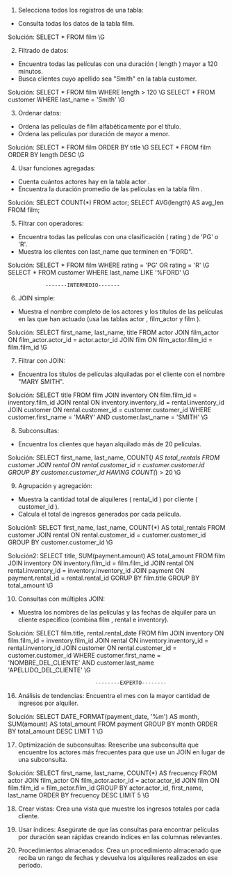 1. Selecciona todos los registros de una tabla:
* Consulta todas los datos de la tabla film.

Solución: SELECT * FROM film \G

2. Filtrado de datos:
* Encuentra todas las películas con una duración ( length ) mayor a 120 minutos.
* Busca clientes cuyo apellido sea "Smith" en la tabla customer.

Solución:   SELECT * FROM film WHERE length > 120 \G
            SELECT * FROM customer WHERE last_name = 'Smith' \G

3. Ordenar datos:
* Ordena las películas de film alfabéticamente por el título.
* Ordena las películas por duración de mayor a menor.

Solución:   SELECT * FROM film ORDER BY title \G
            SELECT * FROM film ORDER BY length DESC \G

4. Usar funciones agregadas:
* Cuenta cuántos actores hay en la tabla actor .
* Encuentra la duración promedio de las películas en la tabla film .

Solución:   SELECT COUNT(*) FROM actor;
            SELECT AVG(length) AS avg_len FROM film;

5. Filtrar con operadores:
* Encuentra todas las películas con una clasificación ( rating ) de 'PG' o 'R'.
* Muestra los clientes con last_name que terminen en "FORD".

Solución:   SELECT * FROM film WHERE rating = 'PG' OR rating = 'R' \G
            SELECT * FROM customer WHERE last_name LIKE '%FORD' \G


                -------INTERMEDIO-------

6. JOIN simple:
* Muestra el nombre completo de los actores y los títulos de las películas
en las que han actuado (usa las tablas actor , film_actor y film ).

Solución:   SELECT first_name, last_name, title 
            FROM actor 
            JOIN film_actor ON film_actor.actor_id = actor.actor_id 
            JOIN film ON film_actor.film_id = film.film_id \G

7. Filtrar con JOIN:
* Encuentra los títulos de películas alquiladas por el cliente con el nombre
"MARY SMITH".

Solución:   SELECT title
            FROM film
            JOIN inventory ON film.film_id = inventory.film_id
            JOIN rental ON inventory.inventory_id = rental.inventory_id
            JOIN customer ON rental.customer_id = customer.customer_id
            WHERE customer.first_name = 'MARY' AND customer.last_name = 'SMITH' \G

8. Subconsultas:
* Encuentra los clientes que hayan alquilado más de 20 películas.

Solución:   SELECT first_name, last_name, COUNT(*) AS total_rentals
            FROM customer
            JOIN rental ON rental.customer_id = customer.customer.id
            GROUP BY customer.customer_id
            HAVING COUNT(*) > 20 \G

9. Agrupación y agregación:
* Muestra la cantidad total de alquileres ( rental_id ) por cliente ( customer_id ).
* Calcula el total de ingresos generados por cada película.

Solución1:  SELECT first_name, last_name, COUNT(*) AS total_rentals 
            FROM customer 
            JOIN rental ON rental.customer_id = customer.customer_id 
            GROUP BY customer.customer_id \G

Solución2:  SELECT title, SUM(payment.amount) AS total_amount
            FROM film
            JOIN inventory ON inventory.film_id = film.film_id
            JOIN rental ON rental.inventory_id = inventory.inventory_id
            JOIN payment ON payment.rental_id = rental.rental_id
            GORUP BY film.title
            GROUP BY total_amount \G


10. Consultas con múltiples JOIN:
* Muestra los nombres de las películas y las fechas de alquiler para un
cliente específico (combina film , rental e inventory).

Solución:   SELECT film.title, rental.rental_date
            FROM film
            JOIN inventory ON film.film_id = inventory.film_id
            JOIN rental ON inventory.inventory_id = rental.inventory_id
            JOIN customer ON rental.customer_id = customer.customer_id
            WHERE customer.first_name = 'NOMBRE_DEL_CLIENTE' AND customer.last_name 'APELLIDO_DEL_CLIENTE' \G

                                --------EXPERTO--------

16. Análisis de tendencias:
Encuentra el mes con la mayor cantidad de ingresos por alquiler.

Solución:   SELECT DATE_FORMAT(payment_date, '%m') AS month, SUM(amount) AS total_amount 
            FROM payment 
            GROUP BY month 
            ORDER BY total_amount DESC 
            LIMIT 1 \G

17. Optimización de subconsultas:
Reescribe una subconsulta que encuentre los actores más frecuentes
para que use un JOIN en lugar de una subconsulta.

Solución:   SELECT first_name, last_name, COUNT(*) AS frecuency
            FROM actor
            JOIN film_actor ON film_actor.actor_id = actor.actor_id
            JOIN film ON film.film_id = film_actor.film_id
            GROUP BY actor.actor_id, first_name, last_name
            ORDER BY frecuency DESC
            LIMIT 5 \G

18. Crear vistas:
Crea una vista que muestre los ingresos totales por cada cliente.


19. Usar índices:
Asegúrate de que las consultas para encontrar películas por duración
sean rápidas creando índices en las columnas relevantes.


20. Procedimientos almacenados:
Crea un procedimiento almacenado que reciba un rango de fechas y
devuelva los alquileres realizados en ese período.